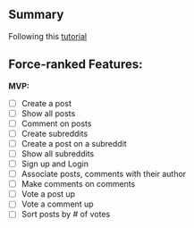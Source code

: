 ## Summary

Following this [tutorial](https://www.makeschool.com/academy/track/reddit-clone-in-node-js)


## Force-ranked Features:

**MVP:**

- [ ] Create a post
- [ ] Show all posts
- [ ] Comment on posts
- [ ] Create subreddits
- [ ] Create a post on a subreddit
- [ ] Show all subreddits
- [ ] Sign up and Login
- [ ] Associate posts, comments with their author
- [ ] Make comments on comments
- [ ] Vote a post up
- [ ] Vote a comment up
- [ ] Sort posts by # of votes
